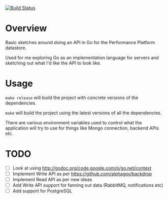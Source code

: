 [![Build Status](https://travis-ci.org/jabley/performance-datastore.svg?branch=master)](https://travis-ci.org/jabley/performance-datastore)

# Overview

Basic sketches around doing an API in Go for the Performance Platform
datastore.

Used for me exploring Go as an implementation language for servers
and sketching out what I'd like the API to look like.

# Usage

`make release` will build the project with concrete versions of the
dependencies.

`make` will build the project using the latest versions of all the
dependencies.

There are various environment variables used to control what the
application will try to use for things like Mongo connection,
backend APIs etc.

# TODO

- [ ] Look at using http://godoc.org/code.google.com/p/go.net/context
- [ ] Implement Write API as per https://github.com/alphagov/backdrop
- [ ] Implement Read API as per new ideas
- [ ] Add Write API support for fanning out data (RabbitMQ, notifications etc)
- [ ] Add support for PostgreSQL
